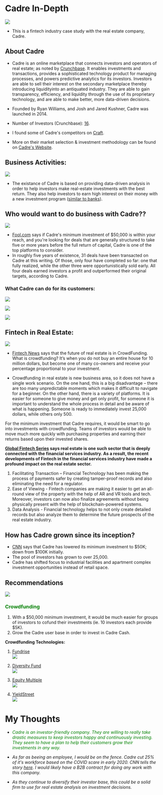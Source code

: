 # Cadre In-Depth
![](https://cdn.cadre.com/assets/img/public/cadre-logo-black-600x600.png)


* This is a fintech industry case study with the real estate company, Cadre. 

## About Cadre

* Cadre is an online marketplace that connects investors and operators of real estate; as noted by [Crunchbase][1]. It enables investments and transactions, provides a sophisticated technology product for managing processes, and powers predictive analytics for its investors. Investors are able to sell their interest on the secondary marketplace thereby introducing liquidityinto an antiquated industry. They are able to gain transparency, efficiency, and liquidity through the use of its proprietary technology, and are able to make better, more data-driven decisions.   
* Founded by Ryan Williams, and Josh and Jared Kushner, Cadre was launched in 2014.  
* Number of Investors (Crunchbase): [16][3].  
* I found some of Cadre's competitors on [Craft][4].   

* More on their market selection & investment methodology can be found on [Cadre's Website][2].

[1]: https://www.crunchbase.com/organization/cadre-2
[2]: https://cadre.com/insights/challenge-of-market-selection-cadre-approach
[3]: https://www.crunchbase.com/organization/cadre-2/company_financials
[4]: https://craft.co/cadre/competitors


## Business Activities:
![](https://cadre.com/insights/content/images/size/w2000/2020/09/Market-Selection-0.PNG)

* The existance of Cadre is based on providing data-driven analysis in order to help investors make real-estate investments with the best return. They also help investors to earn high interest on their money with a new investment program ([similar to banks][5]).

[5]: https://cadre.com/cash

## Who would want to do business with Cadre??    

![](https://m.foolcdn.com/media/millionacres/images/cadre_browse.width-800.png)   

* [Fool.com][6] says if Cadre's minimum investment of $50,000 is within your reach, and you're looking for deals that are generally structured to take five or more years before the full return of capital, Cadre is one of the top platforms to consider.    
* In roughly five years of existence, 31 deals have been transacted on Cadre at this writing. Of those, only four have completed so far: one that fully realized, while the other three were opportunistically sold early. All four deals earned investors a profit and outperformed their original targets, according to Cadre.

[6]: https://www.fool.com/millionacres/real-estate-investing/crowdfunding/cadre-commercial-real-estate-crowdfunding-review/

### What Cadre can do for its customers:
![](https://cadre.com/insights/content/images/2020/09/Market-Selection-3.PNG)

![](https://cadre.com/insights/content/images/2020/09/Market-Selection-4.PNG)

![](https://cadre.com/insights/content/images/2020/09/Market-Selection-2.PNG)


## Fintech in Real Estate:

![](https://cdn.shortpixel.ai/client/q_glossy,ret_img,w_750/https://www.fintechnews.org/wp-content/uploads/2020/09/1.jpg)

* [Fintech News][7] says that the future of real estate is in CrowdFunding. What is crowdfunding? It’s when you do not buy an entire house for 10 million dollars, but become one of many co-owners and receive your percentage proportional to your investment.

* Crowdfunding in real estate is new business area, so it does not have a single work scenario. On the one hand, this is a big disadvantage – there are too many unpredictable moments which makes it difficult to navigate for a beginner. On the other hand, there is a variety of platforms. It is easier for someone to give money and get only profit, for someone it is important to understand the whole process in detail and be aware of what is happening. Someone is ready to immediately invest 25,000 dollars, while others only 500.   

[7]: https://www.fintechnews.org/the-future-of-real-estate-a-crowdfunding-revolution/

For the minimum investment that Cadre requires, it would be smart to go into investments with crowdfunding. Teams of investors would be able to move much more quickly with purchasing properties and earning their returns based upon their invested shares.

**[Global Fintech Series][8] says real estate is one such sector that is deeply connected with the financial services industry. As a result, the recent developments of Fintech in the financial services industry have made a profound impact on the real estate sector.**

1. Facilitating Transaction – Financial Technology has been making the process of payments safer by creating tamper-proof records and also eliminating the need for a regulator.   
2. Ease of Viewing - Fintech companies are making it easier to get an all-round view of the property with the help of AR and VR tools and tech. Moreover, investors can now also finalize agreements without being physically present with the help of blockchain-powered systems.   
3. Data Analysis - Financial technology helps to not only create detailed records but also analyze them to determine the future prospects of the real estate industry.   

[8]: https://globalfintechseries.com/how-is-fintech-redefining-real-estate/


## How has Cadre grown since its inception?
* [CNN][9] says that Cadre has lowered its minimum investment to $50K; down from $100K initially.   
* The pool of investors has grown to over 25,000.    
* Cadre has shifted focus to industrial facilities and apartment complex investment opportunities instead of retail space.

[9]: https://www.cnn.com/2020/09/21/investing/real-estate-cadre-savings-account/index.html

## Recommendations
![](https://ahmadsb.com/wp-content/uploads/2013/07/chi-carol-sente-crowdfunding-1871-20150302.jpeg)

###  <span style="color:green">Crowdfunding</span>

1. With a $50,000 minimum investment, it would be much easier for groups of investors to cofund their investments (ie. 10 investors each provide $5K).    
2. Grow the Cadre user base in order to invest in Cadre Cash.

**Crowdfunding Technologies:** 
1. [Fundrise][10]   
![](https://d10cq78zmnjvsx.cloudfront.net/interface/logo-hz-color.svg)   

2. [Diversity Fund][11]   
![](https://cdn.nerdwallet.com/investing/logos/DiversyFundLogo.png)   

3. [Equity Multiple][12]   
![](https://cdn.nerdwallet.com/investing/logos/EquityMultiple_logo.png)   

4. [YieldStreet][13]   
![](https://cdn.nerdwallet.com/investing/logos/YSLogo.png)   

[10]: https://fundrise.com/
[11]: https://diversyfund.com/?utm_source=www.google.com%2F
[12]: https://www.equitymultiple.com/
[13]: https://www.yieldstreet.com/raise-capital


# My Thoughts
* *<span style="color:green">Cadre is an investor-friendly company. They are willing to really take drastic measures to keep investors happy and continuously investing. They seem to have a plan to help their customers grow their investments in any way.*   
* *As far as beeing an employee, I would be on the fence. Cadre cut 25% of it's workforce based on the COVID scare in early 2020. CNN tells the story [here][9]. I would likely have a B2B contract for doing any work with this company.</span>*  

* *As they continue to diversify their investor base, this could be a solid firm to use for real estate analysis on investment decisions.*
